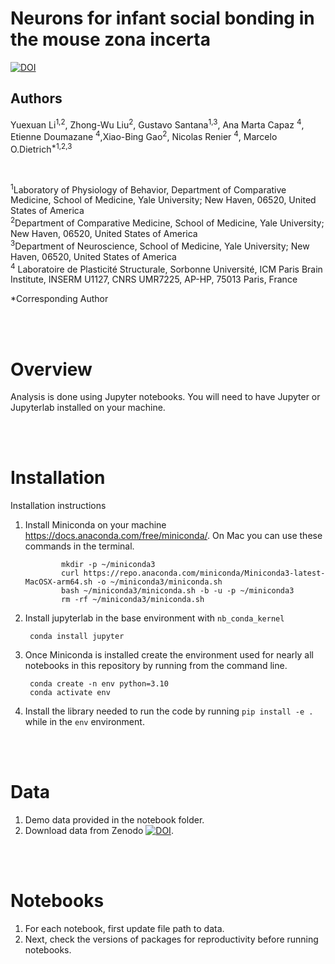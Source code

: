 # Neurons for infant social bonding in the mouse zona incerta

[![DOI](https://zenodo.org/badge/DOI/10.5281/zenodo.10962543.svg)](https://doi.org/10.5281/zenodo.10962543)

## Authors
Yuexuan Li<sup>1,2</sup>, Zhong-Wu Liu<sup>2</sup>, Gustavo Santana<sup>1,3</sup>, Ana Marta Capaz <sup>4</sup>, Etienne Doumazane <sup>4</sup>,Xiao-Bing Gao<sup>2</sup>, Nicolas Renier <sup>4</sup>, Marcelo O.Dietrich<sup>*1,2,3</sup>

<br>

<sup>1</sup>Laboratory of Physiology of Behavior, Department of Comparative Medicine, School of Medicine, Yale University; New Haven, 06520, United States of America<br>
<sup>2</sup>Department of Comparative Medicine, School of Medicine, Yale University; New Haven, 06520, United States of America<br>
<sup>3</sup>Department of Neuroscience, School of Medicine, Yale University; New Haven, 06520, United States of America<br>
<sup>4</sup> Laboratoire de Plasticité Structurale, Sorbonne Université, ICM Paris Brain Institute, INSERM U1127, CNRS UMR7225, AP-HP, 75013 Paris, France<br>

*Corresponding Author 

<br><br>

# Overview

Analysis is done using Jupyter notebooks. You will need to have Jupyter or Jupyterlab installed on your machine. 

<br><br>

# Installation

Installation instructions

1. Install Miniconda on your machine https://docs.anaconda.com/free/miniconda/. On Mac you can use these commands in the terminal.

               mkdir -p ~/miniconda3
               curl https://repo.anaconda.com/miniconda/Miniconda3-latest-MacOSX-arm64.sh -o ~/miniconda3/miniconda.sh
               bash ~/miniconda3/miniconda.sh -b -u -p ~/miniconda3
               rm -rf ~/miniconda3/miniconda.sh

3. Install jupyterlab in the base environment with `nb_conda_kernel`

		conda install jupyter
		
4. Once Miniconda is installed create the environment used for nearly all notebooks in this repository by running from the command line.

		conda create -n env python=3.10
		conda activate env
5. Install the library needed to run the code by running `pip install -e .` while in the `env` environment.


<br><br>

# Data

1. Demo data provided in the notebook folder.
2. Download data from Zenodo [![DOI](https://zenodo.org/badge/DOI/10.5281/zenodo.10962543.svg)](https://doi.org/10.5281/zenodo.10962543).

<br><br>

# Notebooks

1. For each notebook, first update file path to data.
2. Next, check the versions of packages for reproductivity before running notebooks.

<br><br><br>
